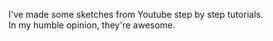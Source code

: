 I've made some sketches from Youtube step by step tutorials.  
In my humble opinion, they're awesome.  
